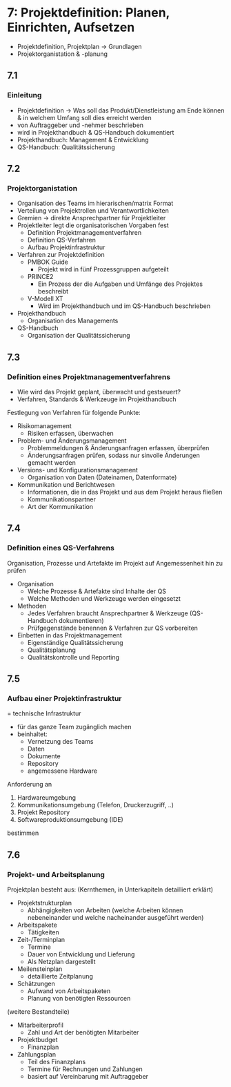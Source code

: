 # 7: Projektdefinition: Planen, Einrichten, Aufsetzen

* Projektdefinition, Projektplan -> Grundlagen
* Projektorganistation & -planung

## 7.1
### Einleitung
* Projektdefinition -> Was soll das Produkt/Dienstleistung am Ende können & in welchem Umfang soll dies erreicht werden
* von Auftraggeber und -nehmer beschrieben
* wird in Projekthandbuch & QS-Handbuch dokumentiert
* Projekthandbuch: Management & Entwicklung
* QS-Handbuch: Qualitätssicherung

## 7.2
### Projektorganistation
* Organisation des Teams im hierarischen/matrix Format
* Verteilung von Projektrollen und Verantwortlichkeiten
* Gremien -> direkte Ansprechpartner für Projektleiter
* Projektleiter legt die organisatorischen Vorgaben fest
  - Definition Projektmanagementverfahren
  - Definition QS-Verfahren
  - Aufbau Projektinfrastruktur
* Verfahren zur Projektdefinition
  - PMBOK Guide
    - Projekt wird in fünf Prozessgruppen aufgeteilt
  - PRINCE2
    - Ein Prozess der die Aufgaben und Umfänge des Projektes beschreibt
  - V-Modell XT
    - Wird im Projekthandbuch und im QS-Handbuch beschrieben
* Projekthandbuch
  - Organisation des Managements
* QS-Handbuch
  - Organisation der Qualitätssicherung

## 7.3
### Definition eines Projektmanagementverfahrens
* Wie wird das Projekt geplant, überwacht und gestseuert?
* Verfahren, Standards & Werkzeuge im Projekthandbuch

Festlegung von Verfahren für folgende Punkte:

* Risikomanagement
  - Risiken erfassen, überwachen
* Problem- und Änderungsmanagement
  - Problemmeldungen & Änderungsanfragen erfassen, überprüfen
  - Änderungsanfragen prüfen, sodass nur sinvolle Änderungen gemacht werden
* Versions- und Konfigurationsmanagement
  - Organisation von Daten (Dateinamen, Datenformate)
* Kommunikation und Berichtwesen
  - Informationen, die in das Projekt und aus dem Projekt heraus fließen
  - Kommunikationspartner
  - Art der Kommunikation

## 7.4
### Definition eines QS-Verfahrens
Organisation, Prozesse und Artefakte im Projekt auf Angemessenheit hin zu prüfen

* Organisation
  - Welche Prozesse & Artefakte sind Inhalte der QS
  - Welche Methoden und Werkzeuge werden eingesetzt
* Methoden
  - Jedes Verfahren braucht Ansprechpartner & Werkzeuge (QS-Handbuch dokumentieren)
  - Prüfgegenstände benennen & Verfahren zur QS vorbereiten
* Einbetten in das Projektmanagement
  - Eigenständige Qualitätssicherung
  - Qualitätsplanung
  - Qualitätskontrolle und Reporting

## 7.5
### Aufbau einer Projektinfrastruktur
= technische Infrastruktur

* für das ganze Team zugänglich machen
* beinhaltet:
  - Vernetzung des Teams
  - Daten
  - Dokumente
  - Repository
  - angemessene Hardware

Anforderung an

1. Hardwareumgebung
2. Kommunikationsumgebung (Telefon, Druckerzugriff, ..)
3. Projekt Repository
4. Softwareproduktionsumgebung (IDE)

bestimmen

## 7.6
### Projekt- und Arbeitsplanung

Projektplan besteht aus:
(Kernthemen, in Unterkapiteln detailliert erklärt)

* Projektstrukturplan
  - Abhängigkeiten von Arbeiten (welche Arbeiten können nebeneinander und welche nacheinander ausgeführt werden)
* Arbeitspakete
  - Tätigkeiten
* Zeit-/Terminplan
  - Termine
  - Dauer von Entwicklung und Lieferung
  - Als Netzplan dargestellt
* Meilensteinplan
  - detaillierte Zeitplanung
* Schätzungen
  - Aufwand von Arbeitspaketen
  - Planung von benötigten Ressourcen

(weitere Bestandteile)

* Mitarbeiterprofil
  - Zahl und Art der benötigten Mitarbeiter
* Projektbudget
  - Finanzplan
* Zahlungsplan
  - Teil des Finanzplans
  - Termine für Rechnungen und Zahlungen
  - basiert auf Vereinbarung mit Auftraggeber

